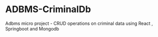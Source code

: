 # ADBMS-CriminalDb
Adbms micro project - CRUD operations on criminal data using React , Springboot and Mongodb
